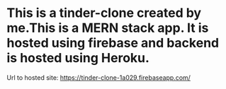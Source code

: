 # This is a tinder-clone created by me.This is a MERN stack app. It is hosted using firebase and backend is hosted using Heroku.

Url to hosted site: https://tinder-clone-1a029.firebaseapp.com/
